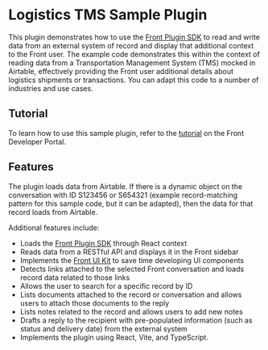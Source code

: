 # Logistics TMS Sample Plugin

This plugin demonstrates how to use the [Front Plugin SDK](https://dev.frontapp.com/docs/plugin-overview) to read and write data from an external system of record and display that additional context to the Front user. The example code demonstrates this within the context of reading data from a Transportation Management System (TMS) mocked in Airtable, effectively providing the Front user additional details about logistics shipments or transactions. You can adapt this code to a number of industries and use cases.

## Tutorial
To learn how to use this sample plugin, refer to the [tutorial](https://dev.frontapp.com/docs/logistics-tms-plugin) on the Front Developer Portal.

## Features
The plugin loads data from Airtable. If there is a dynamic object on the conversation with ID S123456 or S654321 (example record-matching pattern for this sample code, but it can be adapted), then the data for that record loads from Airtable.

Additional features include:
* Loads the [Front Plugin SDK](https://dev.frontapp.com/reference/installation) through React context
* Reads data from a RESTful API and displays it in the Front sidebar
* Implements the [Front UI Kit](https://dev.frontapp.com/docs/front-ui-kit) to save time developing UI components
* Detects links attached to the selected Front conversation and loads record data related to those links
* Allows the user to search for a specific record by ID
* Lists documents attached to the record or conversation and allows users to attach those documents to the reply
* Lists notes related to the record and allows users to add new notes
* Drafts a reply to the recipient with pre-populated information (such as status and delivery date) from the external system
* Implements the plugin using React, Vite, and TypeScript.
